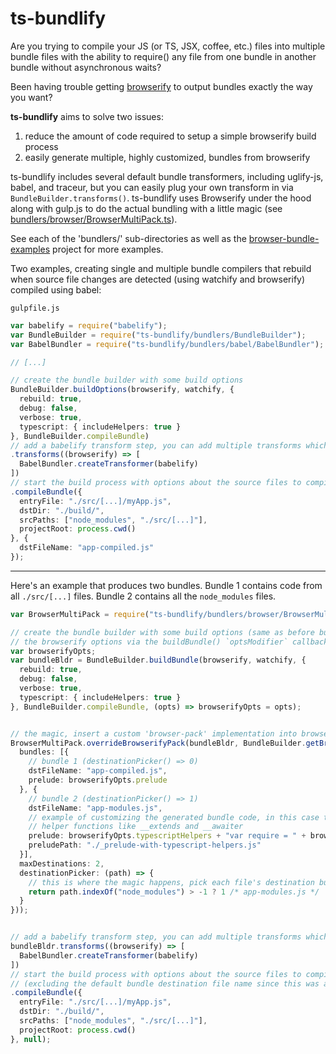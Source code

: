 ts-bundlify
==============

Are you trying to compile your JS (or TS, JSX, coffee, etc.) files into multiple bundle files with the ability to require() any file from one bundle in another bundle without asynchronous waits?

Been having trouble getting [browserify](https://www.npmjs.com/package/browserify) to output bundles exactly the way you want?

__ts-bundlify__ aims to solve two issues:
1. reduce the amount of code required to setup a simple browserify build process
2. easily generate multiple, highly customized, bundles from browserify

ts-bundlify includes several default bundle transformers, including uglify-js, babel, and traceur, but you can easily plug your own transform in via `BundleBuilder.transforms()`.
ts-bundlify uses Browserify under the hood along with gulp.js to do the actual bundling with a little magic (see [bundlers/browser/BrowserMultiPack.ts](bundlers/browser/BrowserMultiPack.ts)).

See each of the 'bundlers/' sub-directories as well as the [browser-bundle-examples](https://github.com/TeamworkGuy2/browser-bundle-examples) project for more examples.

Two examples, creating single and multiple bundle compilers that rebuild when source file changes are detected (using watchify and browserify) compiled using babel:

`gulpfile.js`
```ts
var babelify = require("babelify");
var BundleBuilder = require("ts-bundlify/bundlers/BundleBuilder");
var BabelBundler = require("ts-bundlify/bundlers/babel/BabelBundler");
```


```ts
// [...]

// create the bundle builder with some build options
BundleBuilder.buildOptions(browserify, watchify, {
  rebuild: true,
  debug: false,
  verbose: true,
  typescript: { includeHelpers: true }
}, BundleBuilder.compileBundle)
// add a babelify transform step, you can add multiple transforms which are passed on to browserify.transform()
.transforms((browserify) => [
  BabelBundler.createTransformer(babelify)
])
// start the build process with options about the source files to compile and the bundle destination file path
.compileBundle({
  entryFile: "./src/[...]/myApp.js",
  dstDir: "./build/",
  srcPaths: ["node_modules", "./src/[...]"],
  projectRoot: process.cwd()
}, {
  dstFileName: "app-compiled.js"
});
```

--------
Here's an example that produces two bundles.
Bundle 1 contains code from all `./src/[...]` files.
Bundle 2 contains all the `node_modules` files.

```ts
var BrowserMultiPack = require("ts-bundlify/bundlers/browser/BrowserMultiPack");

// create the bundle builder with some build options (same as before but save
// the browserify options via the buildBundle() `optsModifier` callback)
var browserifyOpts;
var bundleBldr = BundleBuilder.buildBundle(browserify, watchify, {
  rebuild: true,
  debug: false,
  verbose: true,
  typescript: { includeHelpers: true }
}, BundleBuilder.compileBundle, (opts) => browserifyOpts = opts);


// the magic, insert a custom 'browser-pack' implementation into browserify's pipeline
BrowserMultiPack.overrideBrowserifyPack(bundleBldr, BundleBuilder.getBrowserify(), () => ({
  bundles: [{
    // bundle 1 (destinationPicker() => 0)
    dstFileName: "app-compiled.js",
    prelude: browserifyOpts.prelude
  }, {
    // bundle 2 (destinationPicker() => 1)
    dstFileName: "app-modules.js",
    // example of customizing the generated bundle code, in this case to insert typescript
    // helper functions like __extends and __awaiter
    prelude: browserifyOpts.typescriptHelpers + "var require = " + browserifyOpts.prelude,
    preludePath: "./_prelude-with-typescript-helpers.js"
  }],
  maxDestinations: 2,
  destinationPicker: (path) => {
    // this is where the magic happens, pick each file's destination bundle based on file path
    return path.indexOf("node_modules") > -1 ? 1 /* app-modules.js */ : 0 /* app-compiled.js */;
  }
}));


// add a babelify transform step, you can add multiple transforms which are passed on to browserify.transform() (same as before)
bundleBldr.transforms((browserify) => [
  BabelBundler.createTransformer(babelify)
])
// start the build process with options about the source files to compile and the bundle destination file path
// (excluding the default bundle destination file name since this was already configured with BrowserMultiPack.overrideBrowserifyPack())
.compileBundle({
  entryFile: "./src/[...]/myApp.js",
  dstDir: "./build/",
  srcPaths: ["node_modules", "./src/[...]"],
  projectRoot: process.cwd()
}, null);
```